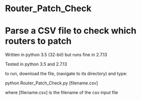 # Router_Patch_Check
# Parse a CSV file to check which routers to patch

Written in python 3.5 (32-bit) but runs fine in 2.7.13 

Tested in python 3.5 and 2.7.13 

to run, download the file, (navigate to its directory) and type: 

python Router_Patch_Check.py [filename.csv] 

where [filename.csv] is the filename of the csv input file 
